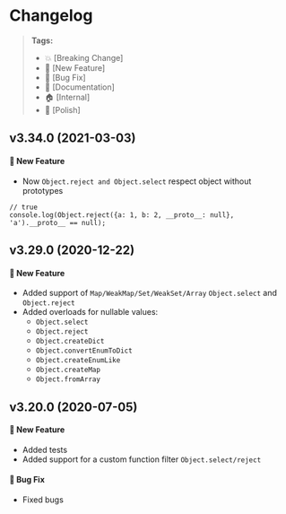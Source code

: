 Changelog
=========

> **Tags:**
> - :boom:       [Breaking Change]
> - :rocket:     [New Feature]
> - :bug:        [Bug Fix]
> - :memo:       [Documentation]
> - :house:      [Internal]
> - :nail_care:  [Polish]

## v3.34.0 (2021-03-03)

#### :rocket: New Feature

* Now `Object.reject and Object.select` respect object without prototypes

```
// true
console.log(Object.reject({a: 1, b: 2, __proto__: null}, 'a').__proto__ == null);
```

## v3.29.0 (2020-12-22)

#### :rocket: New Feature

* Added support of `Map/WeakMap/Set/WeakSet/Array` `Object.select` and `Object.reject`
* Added overloads for nullable values:
  * `Object.select`
  * `Object.reject`
  * `Object.createDict`
  * `Object.convertEnumToDict`
  * `Object.createEnumLike`
  * `Object.createMap`
  * `Object.fromArray`

## v3.20.0 (2020-07-05)

#### :rocket: New Feature

* Added tests
* Added support for a custom function filter `Object.select/reject`

#### :bug: Bug Fix

* Fixed bugs
